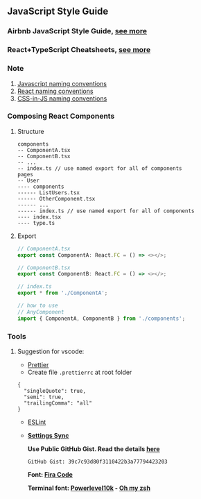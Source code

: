 ## JavaScript Style Guide

### Airbnb JavaScript Style Guide, [see more](https://github.com/airbnb/javascript)

### React+TypeScript Cheatsheets, [see more](https://github.com/typescript-cheatsheets/react-typescript-cheatsheet)

### Note
1. [Javascript naming conventions](https://github.com/airbnb/javascript#naming-conventions)
2. [React naming conventions](https://github.com/airbnb/javascript/tree/master/react#naming)
3. [CSS-in-JS naming conventions](https://github.com/airbnb/javascript/tree/master/css-in-javascript#naming)

### Composing React Components
1. Structure
    ```
    components
    -- ComponentA.tsx
    -- ComponentB.tsx
    -- ...
    -- index.ts // use named export for all of components
    pages
    -- User
    ---- components
    ------ ListUsers.tsx
    ------ OtherComponent.tsx
    ------ ...
    ------ index.ts // use named export for all of components
    ---- index.tsx
    ---- type.ts    
    ```
2. Export
    ```typescript
    // ComponentA.tsx
    export const ComponentA: React.FC = () => <></>;
    ```
     ```typescript
    // ComponentB.tsx
    export const ComponentB: React.FC = () => <></>;
    ```
     ```typescript
    // index.ts
    export * from './ComponentA';
    ```
    ```typescript
    // how to use
    // AnyComponent
    import { ComponentA, ComponentB } from './components';
    ```

### Tools
1. Suggestion for vscode:

    - [Prettier](https://marketplace.visualstudio.com/items?itemName=esbenp.prettier-vscode)
    - Create file `.prettierrc` at root folder
    ```
    {
      "singleQuote": true,
      "semi": true,
      "trailingComma": "all"
    }

    ```
    
    - [ESLint](https://marketplace.visualstudio.com/items?itemName=dbaeumer.vscode-eslint)
    - **[Settings Sync](https://github.com/shanalikhan/code-settings-sync)**

        **Use Public GitHub Gist. Read the details [here](https://dev.to/shanalikhan/how-to-share-your-visual-studio-code-settings-and-extensions-39k)**
        
        `GitHub Gist: 39c7c93d80f3110422b3a77794423203`
        
        **Font: [Fira Code](https://github.com/tonsky/FiraCode)**
        
        **Terminal font: [Powerlevel10k](https://github.com/romkatv/powerlevel10k) - [Oh my zsh](https://github.com/ohmyzsh/ohmyzsh)**
